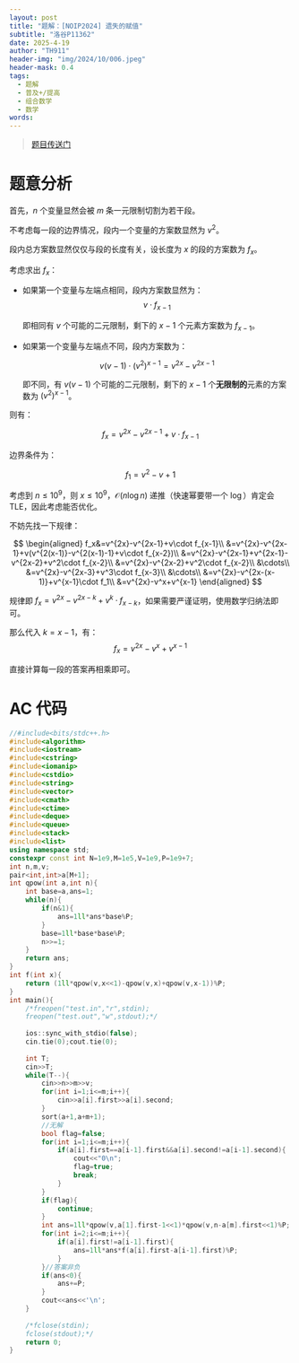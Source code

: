 ```yaml
---
layout: post
title: "题解：[NOIP2024] 遗失的赋值"
subtitle: "洛谷P11362"
date: 2025-4-19
author: "TH911"
header-img: "img/2024/10/006.jpeg"
header-mask: 0.4
tags:
  - 题解
  - 普及+/提高
  - 组合数学
  - 数学
words:
---
```


> [题目传送门](https://www.luogu.com.cn/problem/P11362)

# 题意分析

首先，$n$ 个变量显然会被 $m$ 条一元限制切割为若干段。

不考虑每一段的边界情况，段内一个变量的方案数显然为 $v^2$。

段内总方案数显然仅仅与段的长度有关，设长度为 $x$ 的段的方案数为 $f_x$。

考虑求出 $f_x$：

* 如果第一个变量与左端点相同，段内方案数显然为：
  $$
  v\cdot f_{x-1}
  $$
  
  即相同有 $v$ 个可能的二元限制，剩下的 $x-1$ 个元素方案数为 $f_{x-1}$。

* 如果第一个变量与左端点不同，段内方案数为：

  $$
  v(v-1)\cdot\left(v^2\right)^{x-1}=v^{2x}-v^{2x-1}
  $$
  
  即不同，有 $v(v-1)$ 个可能的二元限制，剩下的 $x-1$ 个**无限制的**元素的方案数为 $\left(v^2\right)^{x-1}$。

则有：

$$
f_x=v^{2x}-v^{2x-1}+v\cdot f_{x-1}
$$

边界条件为：

$$
f_1=v^2-v+1
$$

考虑到 $n\leq 10^9$，则 $x\leq 10^9$，$\mathcal O(n\log n)$ 递推（快速幂要带一个 $\log$）肯定会 $\text{TLE}$，因此考虑能否优化。

不妨先找一下规律：

$$
\begin{aligned}
f_x&=v^{2x}-v^{2x-1}+v\cdot f_{x-1}\\
&=v^{2x}-v^{2x-1}+v(v^{2(x-1)}-v^{2(x-1)-1}+v\cdot f_{x-2})\\
&=v^{2x}-v^{2x-1}+v^{2x-1}-v^{2x-2}+v^2\cdot f_{x-2}\\
&=v^{2x}-v^{2x-2}+v^2\cdot f_{x-2}\\
&\cdots\\
&=v^{2x}-v^{2x-3}+v^3\cdot f_{x-3}\\
&\cdots\\
&=v^{2x}-v^{2x-(x-1)}+v^{x-1}\cdot f_1\\
&=v^{2x}-v^x+v^{x-1}
\end{aligned}
$$

规律即 $f_x=v^{2x}-v^{2x-k}+v^k\cdot f_{x-k}$，如果需要严谨证明，使用数学归纳法即可。

那么代入 $k=x-1$，有：
$$
f_x=v^{2x}-v^x+v^{x-1}
$$

直接计算每一段的答案再相乘即可。

# AC 代码

```cpp
//#include<bits/stdc++.h>
#include<algorithm>
#include<iostream>
#include<cstring>
#include<iomanip>
#include<cstdio>
#include<string>
#include<vector>
#include<cmath>
#include<ctime>
#include<deque>
#include<queue>
#include<stack>
#include<list>
using namespace std;
constexpr const int N=1e9,M=1e5,V=1e9,P=1e9+7;
int n,m,v;
pair<int,int>a[M+1];
int qpow(int a,int n){
	int base=a,ans=1;
	while(n){
		if(n&1){
			ans=1ll*ans*base%P;
		}
		base=1ll*base*base%P;
		n>>=1;
	}
	return ans;
} 
int f(int x){
	return (1ll*qpow(v,x<<1)-qpow(v,x)+qpow(v,x-1))%P;
} 
int main(){
	/*freopen("test.in","r",stdin);
	freopen("test.out","w",stdout);*/
	
	ios::sync_with_stdio(false);
	cin.tie(0);cout.tie(0);
	
	int T;
	cin>>T;
	while(T--){
		cin>>n>>m>>v;
		for(int i=1;i<=m;i++){
			cin>>a[i].first>>a[i].second; 
		}
		sort(a+1,a+m+1);
		//无解 
		bool flag=false;
		for(int i=1;i<=m;i++){
			if(a[i].first==a[i-1].first&&a[i].second!=a[i-1].second){
				cout<<"0\n";
				flag=true;
				break;
			}
		}
		if(flag){
			continue;
		}
		int ans=1ll*qpow(v,a[1].first-1<<1)*qpow(v,n-a[m].first<<1)%P;
		for(int i=2;i<=m;i++){
			if(a[i].first!=a[i-1].first){
				ans=1ll*ans*f(a[i].first-a[i-1].first)%P;
			}
		}//答案非负
		if(ans<0){
			ans+=P;
		}
		cout<<ans<<'\n';
	}
	
	/*fclose(stdin);
	fclose(stdout);*/
	return 0;
}
```

